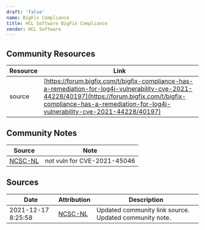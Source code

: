 ```yaml
---
draft: 'false'
name: BigFix Compliance
title: HCL Software BigFix Compliance
vendor: HCL Software
---
```



## Community Resources
| Resource | Link |
| --- | --- |
| source | [https://forum.bigfix.com/t/bigfix-compliance-has-a-remediation-for-log4j-vulnerability-cve-2021-44228/40197](https://forum.bigfix.com/t/bigfix-compliance-has-a-remediation-for-log4j-vulnerability-cve-2021-44228/40197) |

## Community Notes
| Source | Note |
| --- | --- |
| [NCSC-NL](https://github.com/NCSC-NL/log4shell/blob/main/software/README.md) | not vuln for CVE-2021-45046 |

## Sources
| Date | Attribution | Description |
| --- | --- | --- |
| 2021-12-17 8:25:58 | [NCSC-NL](https://github.com/NCSC-NL/log4shell/blob/main/software/README.md) | Updated community link source. Updated community note.  |
